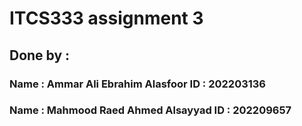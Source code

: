 # ITCS333 assignment 3

## Done by :
### Name : Ammar Ali Ebrahim Alasfoor    ID : 202203136 
### Name : Mahmood Raed Ahmed Alsayyad   ID : 202209657 

